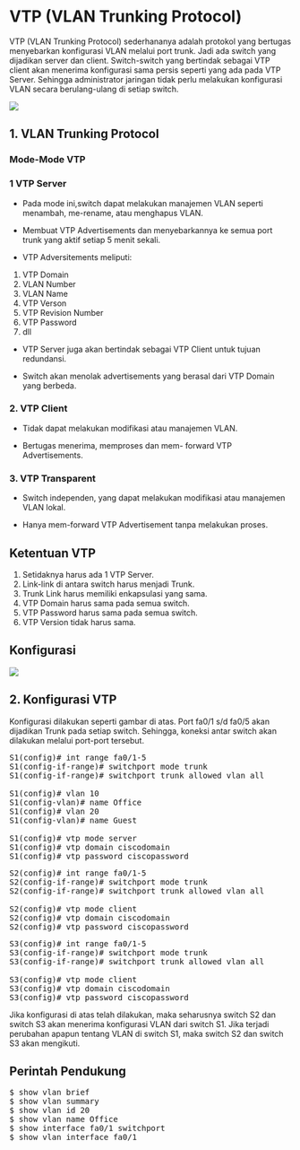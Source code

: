 # VTP (VLAN Trunking Protocol)
VTP (VLAN Trunking Protocol) sederhananya adalah protokol yang bertugas menyebarkan konfigurasi VLAN melalui port trunk. Jadi ada switch yang dijadikan server dan client. Switch-switch yang bertindak sebagai VTP client akan menerima konfigurasi sama persis seperti yang ada pada VTP Server. Sehingga administrator jaringan tidak perlu melakukan konfigurasi VLAN secara berulang-ulang di setiap switch.

<img src="https://drive.google.com/uc?export=view&id=19VFTbD60liaqwcGGhZFISaHIvdEByG5s">

## 1. VLAN Trunking Protocol

### Mode-Mode VTP

### 1 VTP Server
- Pada mode ini,switch dapat melakukan manajemen VLAN seperti menambah, me-rename, atau menghapus VLAN.

- Membuat VTP Advertisements dan menyebarkannya ke semua port trunk yang aktif setiap 5 menit sekali.

- VTP Adversitements meliputi:
1. VTP Domain
2. VLAN Number
3. VLAN Name
4. VTP Verson
5. VTP Revision Number
6. VTP Password
7. dll

- VTP Server juga akan bertindak sebagai VTP Client untuk tujuan redundansi.

- Switch akan menolak advertisements yang berasal dari VTP Domain yang berbeda.

### 2. VTP Client
- Tidak dapat melakukan modifikasi atau manajemen VLAN.

- Bertugas menerima, memproses dan mem- forward VTP Advertisements.

### 3. VTP Transparent
- Switch independen, yang dapat melakukan modifikasi atau manajemen VLAN lokal.

- Hanya mem-forward VTP Advertisement tanpa melakukan proses.

## Ketentuan VTP

1. Setidaknya harus ada 1 VTP Server.
2. Link-link di antara switch harus menjadi Trunk.
3. Trunk Link harus memiliki enkapsulasi yang sama.
4. VTP Domain harus sama pada semua switch.
5. VTP Password harus sama pada semua switch.
6. VTP Version tidak harus sama.

## Konfigurasi

<img src="https://drive.google.com/uc?export=view&id=1x76jV_uzqxCulak9aOvlCcliPQnXq09v">

## 2. Konfigurasi VTP
Konfigurasi dilakukan seperti gambar di atas. Port fa0/1 s/d fa0/5 akan dijadikan Trunk pada setiap switch. Sehingga, koneksi antar switch akan dilakukan melalui port-port tersebut.

<pre>
S1(config)# int range fa0/1-5
S1(config-if-range)# switchport mode trunk
S1(config-if-range)# switchport trunk allowed vlan all

S1(config)# vlan 10
S1(config-vlan)# name Office
S1(config)# vlan 20
S1(config-vlan)# name Guest

S1(config)# vtp mode server
S1(config)# vtp domain ciscodomain
S1(config)# vtp password ciscopassword
</pre>

<pre>
S2(config)# int range fa0/1-5
S2(config-if-range)# switchport mode trunk
S2(config-if-range)# switchport trunk allowed vlan all

S2(config)# vtp mode client
S2(config)# vtp domain ciscodomain
S2(config)# vtp password ciscopassword
</pre>

<pre>
S3(config)# int range fa0/1-5
S3(config-if-range)# switchport mode trunk
S3(config-if-range)# switchport trunk allowed vlan all

S3(config)# vtp mode client
S3(config)# vtp domain ciscodomain
S3(config)# vtp password ciscopassword
</pre>

Jika konfigurasi di atas telah dilakukan, maka seharusnya switch S2 dan switch S3 akan menerima konfigurasi VLAN dari switch S1. Jika terjadi perubahan apapun tentang VLAN di switch S1, maka switch S2 dan switch S3 akan mengikuti.

## Perintah Pendukung

<pre>
$ show vlan brief
$ show vlan summary
$ show vlan id 20
$ show vlan name Office
$ show interface fa0/1 switchport
$ show vlan interface fa0/1
</pre>
